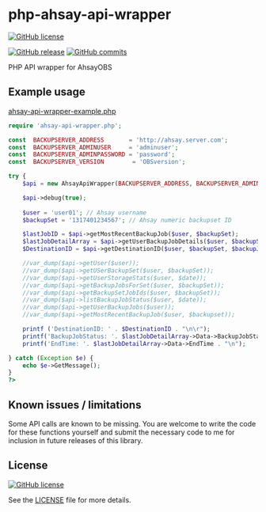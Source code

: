 # php-ahsay-api-wrapper
[![GitHub license](https://img.shields.io/github/license/hannesbe/php-ahsay-api-wrapper.svg)](https://raw.githubusercontent.com/hannesbe/php-ahsay-api-wrapper/master/LICENSE)

[![GitHub release](https://img.shields.io/github/release/hannesbe/php-ahsay-api-wrapper.svg)](https://github.com/hannesbe/php-ahsay-api-wrapper/releases) [![GitHub commits](https://img.shields.io/github/commits-since/hannesbe/php-ahsay-api-wrapper/1.1.1.svg)](https://github.com/hannesbe/php-ahsay-api-wrapper/commits/1.1.1)

PHP API wrapper for AhsayOBS

## Example usage

[ahsay-api-wrapper-example.php](ahsay-api-wrapper-example.php)
```php
require 'ahsay-api-wrapper.php';

const  BACKUPSERVER_ADDRESS       = 'http://ahsay.server.com';
const  BACKUPSERVER_ADMINUSER     = 'adminuser';
const  BACKUPSERVER_ADMINPASSWORD = 'password';
const  BACKUPSERVER_VERSION        = 'OBSversion';

try {
    $api = new AhsayApiWrapper(BACKUPSERVER_ADDRESS, BACKUPSERVER_ADMINUSER, BACKUPSERVER_ADMINPASSWORD, BACKUPSERVER_VERSION);

    $api->debug(true);
   
    $user = 'user01'; // Ahsay username
    $backupSet = '1317401234567'; // Ahsay numeric backupset ID

    $lastJobID = $api->getMostRecentBackupJob($user, $backupSet);
    $lastJobDetailArray = $api->getUserBackupJobDetails($user, $backupSet, $lastJobID);
    $DestinationID = $api->getDestinationID($user, $backupSet, $backupJob);

    //var_dump($api->getUser($user));
    //var_dump($api->getUSerBackupSet($user, $backupSet));
    //var_dump($api->getUserStorageStats($user, $date));
    //var_dump($api->getBackupJobsForSet($user, $backupSet));
    //var_dump($api->getBackupSetJobIds($user, $backupSet));
    //var_dump($api->listBackupJobStatus($user, $date));
    //var_dump($api->getUserBackupJobs($user));
    //var_dump($api->getMostRecentBackupJob($user, $backupset));

    printf ('DestinationID: ' . $DestinationID . "\n\r");
    printf('BackupJobStatus: '. $lastJobDetailArray->Data->BackupJobStatus . "\n");
    printf('EndTime: '. $lastJobDetailArray->Data->EndTime . "\n");

} catch (Exception $e) {
    echo $e->GetMessage();
}
?>
```
## Known issues / limitations
Some API calls are known to be missing.  You are welcome to write the code for these functions yourself and submit the necessary code to me for inclusion in future releases of this library.

## License
[![GitHub license](https://img.shields.io/github/license/hannesbe/php-ahsay-api-wrapper.svg)](https://raw.githubusercontent.com/hannesbe/php-ahsay-api-wrapper/master/LICENSE)

See the [LICENSE](LICENSE) file for more details.
